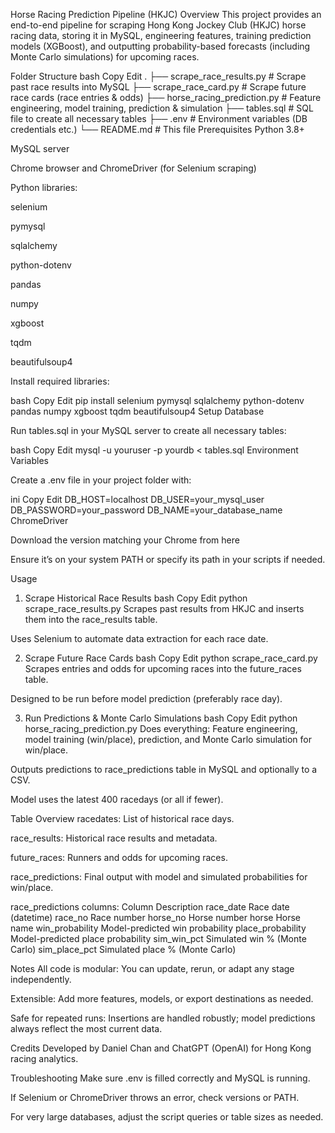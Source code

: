 Horse Racing Prediction Pipeline (HKJC)
Overview
This project provides an end-to-end pipeline for scraping Hong Kong Jockey Club (HKJC) horse racing data, storing it in MySQL, engineering features, training prediction models (XGBoost), and outputting probability-based forecasts (including Monte Carlo simulations) for upcoming races.

Folder Structure
bash
Copy
Edit
.
├── scrape_race_results.py      # Scrape past race results into MySQL
├── scrape_race_card.py         # Scrape future race cards (race entries & odds)
├── horse_racing_prediction.py  # Feature engineering, model training, prediction & simulation
├── tables.sql                  # SQL file to create all necessary tables
├── .env                        # Environment variables (DB credentials etc.)
└── README.md                   # This file
Prerequisites
Python 3.8+

MySQL server

Chrome browser and ChromeDriver (for Selenium scraping)

Python libraries:

selenium

pymysql

sqlalchemy

python-dotenv

pandas

numpy

xgboost

tqdm

beautifulsoup4

Install required libraries:

bash
Copy
Edit
pip install selenium pymysql sqlalchemy python-dotenv pandas numpy xgboost tqdm beautifulsoup4
Setup
Database

Run tables.sql in your MySQL server to create all necessary tables:

bash
Copy
Edit
mysql -u youruser -p yourdb < tables.sql
Environment Variables

Create a .env file in your project folder with:

ini
Copy
Edit
DB_HOST=localhost
DB_USER=your_mysql_user
DB_PASSWORD=your_password
DB_NAME=your_database_name
ChromeDriver

Download the version matching your Chrome from here

Ensure it’s on your system PATH or specify its path in your scripts if needed.

Usage
1. Scrape Historical Race Results
bash
Copy
Edit
python scrape_race_results.py
Scrapes past results from HKJC and inserts them into the race_results table.

Uses Selenium to automate data extraction for each race date.

2. Scrape Future Race Cards
bash
Copy
Edit
python scrape_race_card.py
Scrapes entries and odds for upcoming races into the future_races table.

Designed to be run before model prediction (preferably race day).

3. Run Predictions & Monte Carlo Simulations
bash
Copy
Edit
python horse_racing_prediction.py
Does everything: Feature engineering, model training (win/place), prediction, and Monte Carlo simulation for win/place.

Outputs predictions to race_predictions table in MySQL and optionally to a CSV.

Model uses the latest 400 racedays (or all if fewer).

Table Overview
racedates: List of historical race days.

race_results: Historical race results and metadata.

future_races: Runners and odds for upcoming races.

race_predictions: Final output with model and simulated probabilities for win/place.

race_predictions columns:
Column	Description
race_date	Race date (datetime)
race_no	Race number
horse_no	Horse number
horse	Horse name
win_probability	Model-predicted win probability
place_probability	Model-predicted place probability
sim_win_pct	Simulated win % (Monte Carlo)
sim_place_pct	Simulated place % (Monte Carlo)

Notes
All code is modular: You can update, rerun, or adapt any stage independently.

Extensible: Add more features, models, or export destinations as needed.

Safe for repeated runs: Insertions are handled robustly; model predictions always reflect the most current data.

Credits
Developed by Daniel Chan and ChatGPT (OpenAI) for Hong Kong racing analytics.

Troubleshooting
Make sure .env is filled correctly and MySQL is running.

If Selenium or ChromeDriver throws an error, check versions or PATH.

For very large databases, adjust the script queries or table sizes as needed.